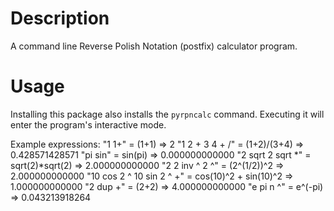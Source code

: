 # Description
A command line Reverse Polish Notation (postfix) calculator program.

# Usage 
Installing this package also installs the `pyrpncalc` command. Executing it will enter the program's interactive mode.

Example expressions:
    "1 1+" = (1+1)
        => 2
    "1 2 + 3 4 + /" = (1+2)/(3+4)
        => 0.428571428571
    "pi sin" = sin(pi)
        => 0.000000000000
    "2 sqrt 2 sqrt *" = sqrt(2)*sqrt(2)
        => 2.000000000000
    "2 2 inv ^ 2 ^" = (2^(1/2))^2
        => 2.000000000000
    "10 cos 2 ^ 10 sin 2 ^ +" = cos(10)^2 + sin(10)^2
        => 1.000000000000
    "2 dup +" = (2+2)
        => 4.000000000000
    "e pi n ^" = e^(-pi)
        => 0.043213918264
